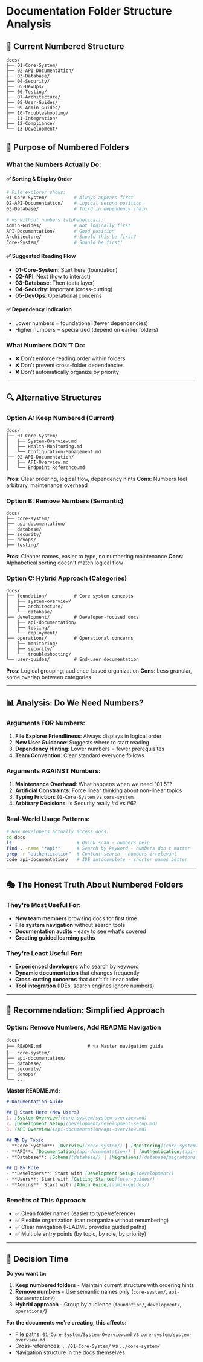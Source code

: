 # Documentation Folder Structure Analysis

## 🤔 **Current Numbered Structure**
```
docs/
├── 01-Core-System/
├── 02-API-Documentation/
├── 03-Database/
├── 04-Security/
├── 05-DevOps/
├── 06-Testing/
├── 07-Architecture/
├── 08-User-Guides/
├── 09-Admin-Guides/
├── 10-Troubleshooting/
├── 11-Integration/
├── 12-Compliance/
└── 13-Development/
```

## 🎯 **Purpose of Numbered Folders**

### **What the Numbers Actually Do:**

#### ✅ **Sorting & Display Order**
```bash
# File explorer shows:
01-Core-System/          # Always appears first
02-API-Documentation/    # Logical second position
03-Database/             # Third in dependency chain

# vs without numbers (alphabetical):
Admin-Guides/            # Not logically first
API-Documentation/       # Good position
Architecture/            # Should this be first?
Core-System/             # Should be first!
```

#### ✅ **Suggested Reading Flow**
- **01-Core-System**: Start here (foundation)
- **02-API**: Next (how to interact)  
- **03-Database**: Then (data layer)
- **04-Security**: Important (cross-cutting)
- **05-DevOps**: Operational concerns

#### ✅ **Dependency Indication**
- Lower numbers = foundational (fewer dependencies)
- Higher numbers = specialized (depend on earlier folders)

### **What Numbers DON'T Do:**
- ❌ Don't enforce reading order within folders
- ❌ Don't prevent cross-folder dependencies
- ❌ Don't automatically organize by priority

---

## 🔍 **Alternative Structures**

### **Option A: Keep Numbered (Current)**
```
docs/
├── 01-Core-System/
│   ├── System-Overview.md
│   ├── Health-Monitoring.md
│   └── Configuration-Management.md
├── 02-API-Documentation/
│   ├── API-Overview.md
│   └── Endpoint-Reference.md
```

**Pros**: Clear ordering, logical flow, dependency hints
**Cons**: Numbers feel arbitrary, maintenance overhead

### **Option B: Remove Numbers (Semantic)**
```
docs/
├── core-system/
├── api-documentation/
├── database/
├── security/
├── devops/
├── testing/
```

**Pros**: Cleaner names, easier to type, no numbering maintenance
**Cons**: Alphabetical sorting doesn't match logical flow

### **Option C: Hybrid Approach (Categories)**
```
docs/
├── foundation/          # Core system concepts
│   ├── system-overview/
│   ├── architecture/
│   └── database/
├── development/         # Developer-focused docs  
│   ├── api-documentation/
│   ├── testing/
│   └── deployment/
├── operations/          # Operational concerns
│   ├── monitoring/
│   ├── security/
│   └── troubleshooting/
└── user-guides/         # End-user documentation
```

**Pros**: Logical grouping, audience-based organization
**Cons**: Less granular, some overlap between categories

---

## 📊 **Analysis: Do We Need Numbers?**

### **Arguments FOR Numbers:**
1. **File Explorer Friendliness**: Always displays in logical order
2. **New User Guidance**: Suggests where to start reading
3. **Dependency Hinting**: Lower numbers = fewer prerequisites
4. **Team Convention**: Clear standard everyone follows

### **Arguments AGAINST Numbers:**
1. **Maintenance Overhead**: What happens when we need "01.5"?
2. **Artificial Constraints**: Force linear thinking about non-linear topics
3. **Typing Friction**: `01-Core-System` vs `core-system`
4. **Arbitrary Decisions**: Is Security really #4 vs #6?

### **Real-World Usage Patterns:**
```bash
# How developers actually access docs:
cd docs
ls                        # Quick scan - numbers help
find . -name "*api*"      # Search by keyword - numbers don't matter
grep -r "authentication"  # Content search - numbers irrelevant
code api-documentation/   # IDE autocomplete - shorter names better
```

---

## 🎭 **The Honest Truth About Numbered Folders**

### **They're Most Useful For:**
- **New team members** browsing docs for first time
- **File system navigation** without search tools
- **Documentation audits** - easy to see what's covered
- **Creating guided learning paths**

### **They're Least Useful For:**
- **Experienced developers** who search by keyword
- **Dynamic documentation** that changes frequently  
- **Cross-cutting concerns** that don't fit linear order
- **Tool integration** (IDEs, search engines ignore numbers)

---

## 🤝 **Recommendation: Simplified Approach**

### **Option: Remove Numbers, Add README Navigation**
```
docs/
├── README.md                 # 👈 Master navigation guide
├── core-system/
├── api-documentation/
├── database/
├── security/
├── devops/
└── ...
```

**Master README.md:**
```markdown
# Documentation Guide

## 🚀 Start Here (New Users)
1. [System Overview](core-system/system-overview.md)
2. [Development Setup](development/development-setup.md)  
3. [API Overview](api-documentation/api-overview.md)

## 📚 By Topic
- **Core System**: [Overview](core-system/) | [Monitoring](core-system/health-monitoring.md)
- **API**: [Documentation](api-documentation/) | [Authentication](api-documentation/auth.md)
- **Database**: [Schema](database/) | [Migrations](database/migrations.md)

## 👥 By Role  
- **Developers**: Start with [Development Setup](development/)
- **Users**: Start with [Getting Started](user-guides/)
- **Admins**: Start with [Admin Guide](admin-guides/)
```

### **Benefits of This Approach:**
- ✅ Clean folder names (easier to type/reference)
- ✅ Flexible organization (can reorganize without renumbering)
- ✅ Clear navigation (README provides guided paths)
- ✅ Multiple entry points (by topic, by role, by priority)

---

## 🎯 **Decision Time**

**Do you want to:**

1. **Keep numbered folders** - Maintain current structure with ordering hints
2. **Remove numbers** - Use semantic names only (`core-system/`, `api-documentation/`)  
3. **Hybrid approach** - Group by audience (`foundation/`, `development/`, `operations/`)

**For the documents we're creating, this affects:**
- File paths: `01-Core-System/System-Overview.md` vs `core-system/system-overview.md`
- Cross-references: `../01-Core-System/` vs `../core-system/`
- Navigation structure in the docs themselves